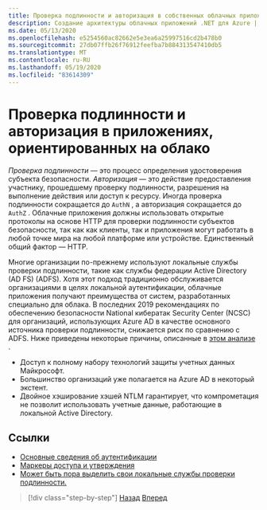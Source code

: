 ```yaml
---
title: Проверка подлинности и авторизация в собственных облачных приложениях
description: Создание архитектуры облачных приложений .NET для Azure | Проверка подлинности и авторизация в собственных облачных приложениях
ms.date: 05/13/2020
ms.openlocfilehash: e5254560ac82662e5e3ea6a25997516cd2b478b0
ms.sourcegitcommit: 27db07ffb26f76912feefba7b884313547410db5
ms.translationtype: MT
ms.contentlocale: ru-RU
ms.lasthandoff: 05/19/2020
ms.locfileid: "83614309"
---
```

# <a name="authentication-and-authorization-in-cloud-native-apps"></a>Проверка подлинности и авторизация в приложениях, ориентированных на облако

*Проверка подлинности* — это процесс определения удостоверения субъекта безопасности. *Авторизация* — это действие предоставления участнику, прошедшему проверку подлинности, разрешения на выполнение действия или доступ к ресурсу. Иногда проверка подлинности сокращается до `AuthN` , а авторизация сокращается до `AuthZ` . Облачные приложения должны использовать открытые протоколы на основе HTTP для проверки подлинности субъектов безопасности, так как как клиенты, так и приложения могут работать в любой точке мира на любой платформе или устройстве. Единственный общий фактор — HTTP.

Многие организации по-прежнему используют локальные службы проверки подлинности, такие как службы федерации Active Directory (AD FS) (ADFS). Хотя этот подход традиционно обслуживается организациями в целях локальной аутентификации, облачные приложения получают преимущества от систем, разработанных специально для облака. В последних 2019 рекомендациях по обеспечению безопасности National кибератак Security Center (NCSC) для организаций, использующих Azure AD в качестве основного источника проверки подлинности, снижается риск по сравнению с ADFS. Ниже приведены некоторые причины, описанные в [этом анализе](https://oxfordcomputergroup.com/resources/o365-security-native-cloud-authentication/) .

- Доступ к полному набору технологий защиты учетных данных Майкрософт.
- Большинство организаций уже полагается на Azure AD в некоторый экстент.
- Двойное хэширование хэшей NTLM гарантирует, что компрометация не позволит использовать учетные данные, работающие в локальной Active Directory.

## <a name="references"></a>Ссылки

- [Основные сведения об аутентификации](https://docs.microsoft.com/azure/active-directory/develop/authentication-scenarios)
- [Маркеры доступа и утверждения](https://docs.microsoft.com/azure/active-directory/develop/access-tokens)
- [Может быть пора выделить свои локальные службы проверки подлинности.](https://oxfordcomputergroup.com/resources/o365-security-native-cloud-authentication/)

>[!div class="step-by-step"]
>[Назад](identity.md)
>[Вперед](azure-active-directory.md)
